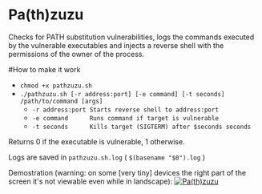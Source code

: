 # Pa(th)zuzu
Checks for PATH substitution vulnerabilities, logs the commands executed by the vulnerable executables and injects a reverse shell with the permissions of the owner of the process.

#How to make it work
- `chmod +x pathzuzu.sh`
- `./pathzuzu.sh [-r address:port] [-e command] [-t seconds] /path/to/command [args]`
  - `-r address:port Starts reverse shell to address:port`
  - `-e command      Runs command if target is vulnerable`
  - `-t seconds      Kills target (SIGTERM) after $seconds seconds`

Returns 0 if the executable is vulnerable, 1 otherwise.

Logs are saved in `pathzuzu.sh.log` ( `$(basename "$0").log` )

Demostration (warning: on some [very tiny] devices the right part of the screen it's not viewable even while in landscape):
[![Pa(th)zuzu](https://asciinema.org/a/27yeitcc28mbuk8171cr2yiky.png)](https://asciinema.org/a/27yeitcc28mbuk8171cr2yiky?autoplay=true)

